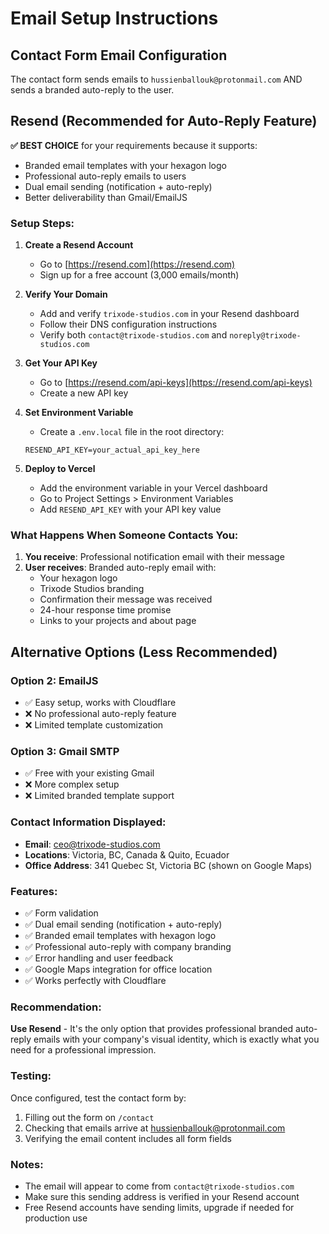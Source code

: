 # Email Setup Instructions

## Contact Form Email Configuration

The contact form sends emails to `hussienballouk@protonmail.com` AND sends a branded auto-reply to the user.

## Resend (Recommended for Auto-Reply Feature)

**✅ BEST CHOICE** for your requirements because it supports:
- Branded email templates with your hexagon logo
- Professional auto-reply emails to users
- Dual email sending (notification + auto-reply)
- Better deliverability than Gmail/EmailJS

### Setup Steps:

1. **Create a Resend Account**
   - Go to [https://resend.com](https://resend.com)
   - Sign up for a free account (3,000 emails/month)

2. **Verify Your Domain**
   - Add and verify `trixode-studios.com` in your Resend dashboard
   - Follow their DNS configuration instructions
   - Verify both `contact@trixode-studios.com` and `noreply@trixode-studios.com`

3. **Get Your API Key**
   - Go to [https://resend.com/api-keys](https://resend.com/api-keys)
   - Create a new API key

4. **Set Environment Variable**
   - Create a `.env.local` file in the root directory:
   ```
   RESEND_API_KEY=your_actual_api_key_here
   ```

5. **Deploy to Vercel**
   - Add the environment variable in your Vercel dashboard
   - Go to Project Settings > Environment Variables
   - Add `RESEND_API_KEY` with your API key value

### What Happens When Someone Contacts You:

1. **You receive**: Professional notification email with their message
2. **User receives**: Branded auto-reply email with:
   - Your hexagon logo
   - Trixode Studios branding
   - Confirmation their message was received
   - 24-hour response time promise
   - Links to your projects and about page

## Alternative Options (Less Recommended)

### Option 2: EmailJS
- ✅ Easy setup, works with Cloudflare
- ❌ No professional auto-reply feature
- ❌ Limited template customization

### Option 3: Gmail SMTP
- ✅ Free with your existing Gmail
- ❌ More complex setup
- ❌ Limited branded template support

### Contact Information Displayed:

- **Email**: ceo@trixode-studios.com
- **Locations**: Victoria, BC, Canada & Quito, Ecuador
- **Office Address**: 341 Quebec St, Victoria BC (shown on Google Maps)

### Features:

- ✅ Form validation
- ✅ Dual email sending (notification + auto-reply)
- ✅ Branded email templates with hexagon logo
- ✅ Professional auto-reply with company branding
- ✅ Error handling and user feedback
- ✅ Google Maps integration for office location
- ✅ Works perfectly with Cloudflare

### Recommendation:

**Use Resend** - It's the only option that provides professional branded auto-reply emails with your company's visual identity, which is exactly what you need for a professional impression.

### Testing:

Once configured, test the contact form by:
1. Filling out the form on `/contact`
2. Checking that emails arrive at hussienballouk@protonmail.com
3. Verifying the email content includes all form fields

### Notes:

- The email will appear to come from `contact@trixode-studios.com`
- Make sure this sending address is verified in your Resend account
- Free Resend accounts have sending limits, upgrade if needed for production use 